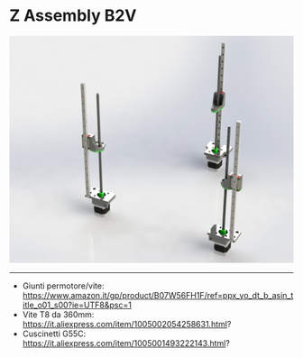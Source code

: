# Z Assembly B2V

![1](/Z_Assembly/Image/Z.jpg)

---

- Giunti permotore/vite: https://www.amazon.it/gp/product/B07W56FH1F/ref=ppx_yo_dt_b_asin_title_o01_s00?ie=UTF8&psc=1
- Vite T8 da 360mm: https://it.aliexpress.com/item/1005002054258631.html?
- Cuscinetti G55C: https://it.aliexpress.com/item/1005001493222143.html?
